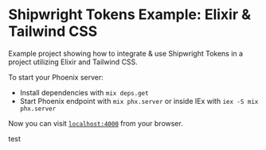 # Shipwright Tokens Example: Elixir & Tailwind CSS

Example project showing how to integrate & use Shipwright Tokens in a project utilizing Elixir and Tailwind CSS.

To start your Phoenix server:

  * Install dependencies with `mix deps.get`
  * Start Phoenix endpoint with `mix phx.server` or inside IEx with `iex -S mix phx.server`

Now you can visit [`localhost:4000`](http://localhost:4000) from your browser.

test
